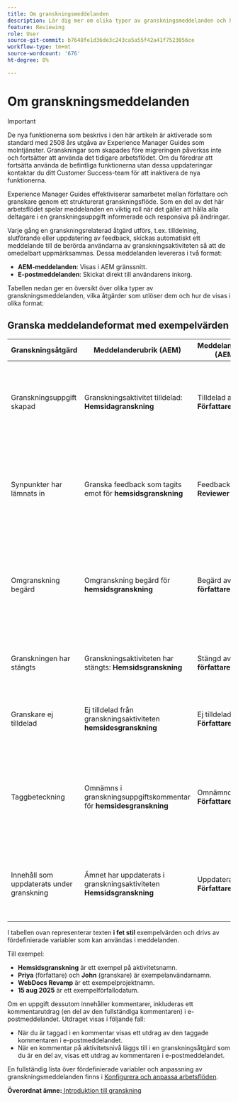 ```yaml
---
title: Om granskningsmeddelanden
description: Lär dig mer om olika typer av granskningsmeddelanden och hur de utlöses under olika faser av granskningsarbetsflödet i Experience Manager Guides.
feature: Reviewing
role: User
source-git-commit: b7648fe1d36de3c243ca5a55f42a41f7523056ce
workflow-type: tm+mt
source-wordcount: '676'
ht-degree: 0%

---
```


# Om granskningsmeddelanden

>[!IMPORTANT]
>
> De nya funktionerna som beskrivs i den här artikeln är aktiverade som standard med 2508 års utgåva av Experience Manager Guides som molntjänster. Granskningar som skapades före migreringen påverkas inte och fortsätter att använda det tidigare arbetsflödet. Om du föredrar att fortsätta använda de befintliga funktionerna utan dessa uppdateringar kontaktar du ditt Customer Success-team för att inaktivera de nya funktionerna.

Experience Manager Guides effektiviserar samarbetet mellan författare och granskare genom ett strukturerat granskningsflöde. Som en del av det här arbetsflödet spelar meddelanden en viktig roll när det gäller att hålla alla deltagare i en granskningsuppgift informerade och responsiva på ändringar.

Varje gång en granskningsrelaterad åtgärd utförs, t.ex. tilldelning, slutförande eller uppdatering av feedback, skickas automatiskt ett meddelande till de berörda användarna av granskningsaktiviteten så att de omedelbart uppmärksammas. Dessa meddelanden levereras i två format:

- **AEM-meddelanden**: Visas i AEM gränssnitt.
- **E-postmeddelanden**: Skickat direkt till användarens inkorg.

Tabellen nedan ger en översikt över olika typer av granskningsmeddelanden, vilka åtgärder som utlöser dem och hur de visas i olika format:


## Granska meddelandeformat med exempelvärden

| **Granskningsåtgärd** | **Meddelanderubrik (AEM)** | **Meddelandetext (AEM)** | **Ämne för e-post** | **E-postaviseringstext** | **Mottagare** |
|-----------------------------|--------------------------------------------------|-------------------------------------------------------------|--------------------------------------------------------|------------------------------------------------------------------------------------------------|-----------------------------|
| Granskningsuppgift skapad | Granskningsaktivitet tilldelad: **Hemsidagranskning** | Tilldelad av **Författare** | Granskningsaktivitet tilldelad: **Hemsidagranskning** | **Författaren** har skapat en granskningsaktivitet **Hemsidsgranskning** i projektet **WebDocs Revamp** med förfallodatum **15 aug 2025**. Du har tilldelats som granskare. | **Granskare** |
| Synpunkter har lämnats in | Granska feedback som tagits emot för **hemsidsgranskning** | Feedback från **Reviewer** | Granska feedback som tagits emot för **hemsidsgranskning** | **Granskaren** har skickat feedback för aktiviteten **Hemsidsgranskning** i projektet **WebDocs Revamp**. Granska och gör nödvändiga uppdateringar långt före förfallodatumet **15 aug 2025**. | **Författare** eller **Initierare av uppgift** |
| Omgranskning begärd | Omgranskning begärd för **hemsidsgranskning** | Begärd av **författare** | Omgranskning begärd för **hemsidsgranskning** av **författare** | **Författaren** har uppdaterat dokumentet för uppgiften **Hemsidsgranskning** baserat på din feedback och begär en ny granskning. Granska i god tid före förfallodatumet **15 aug 2025**. | **Granskare** |
| Granskningen har stängts | Granskningsaktiviteten har stängts: **Hemsidsgranskning** | Stängd av **författare** | Granskningsaktiviteten har stängts: **Hemsidsgranskning** | Granskningsaktiviteten **Hemsidsgranskning** under projektet **WebDocs Revamp** har stängts av **Författare**. | **Författare** eller **Initierare av uppgift** , **Granskare** |
| Granskare ej tilldelad | Ej tilldelad från granskningsaktiviteten **hemsidesgranskning** | Ej tilldelad av **Författare** | Ej tilldelad från granskningsaktiviteten **hemsidesgranskning** | Du har tagits bort från granskningsaktiviteten **Hemsidsgranskning** under projektet **WebDocs Revamp** av **Författare**. | **Granskare** |
| Taggbeteckning | Omnämns i granskningsuppgiftskommentar för **hemsidesgranskning** | Omnämnd av **Författare** | Omnämns i granskningsuppgiftskommentar för **hemsidesgranskning** | Du har fått en kommentar om aktiviteten **Hemsidsgranskning** under **WebDocs Revamp** av **Författare**. **Kommentarutdrag:** *&quot;Uppdatera rubrikstrukturen så att den följer riktlinjerna för hjälpmedel.&quot;* | **Användare som nämns** |
| Innehåll som uppdaterats under granskning | Ämnet har uppdaterats i granskningsaktiviteten **Hemsidsgranskning** | Uppdaterat av **Författare** | Ämnet har uppdaterats i granskningsaktiviteten **Hemsidsgranskning** | **Författaren** har uppdaterat ämnesversionerna för granskningsaktiviteten **Hemsidsgranskning**. Granska i god tid före förfallodatumet **15 aug 2025**. | **Granskare** |


I tabellen ovan representerar texten **i fet stil** exempelvärden och drivs av fördefinierade variabler som kan användas i meddelanden.


Till exempel:

- **Hemsidsgranskning** är ett exempel på aktivitetsnamn.
- **Priya** (författare) och **John** (granskare) är exempelanvändarnamn.
- **WebDocs Revamp** är ett exempelprojektnamn.
- **15 aug 2025** är ett exempelförfallodatum.

Om en uppgift dessutom innehåller kommentarer, inkluderas ett kommentarutdrag (en del av den fullständiga kommentaren) i e-postmeddelandet. Utdraget visas i följande fall:

- När du är taggad i en kommentar visas ett utdrag av den taggade kommentaren i e-postmeddelandet.
- När en kommentar på aktivitetsnivå läggs till i en granskningsåtgärd som du är en del av, visas ett utdrag av kommentaren i e-postmeddelandet.

En fullständig lista över fördefinierade variabler och anpassning av granskningsmeddelanden finns i [Konfigurera och anpassa arbetsflöden](../cs-install-guide/customize-workflows.md#customize-email-and-aem-notification-templates).




**Överordnat ämne:**&#x200B;[&#x200B; Introduktion till granskning](review.md)

